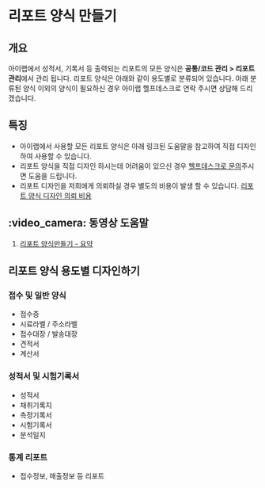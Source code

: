 # 리포트 양식 만들기

## 개요

아이랩에서 성적서, 기록서 등 출력되는 리포트의 모든 양식은 **공통/코드 관리 &gt; 리포트 관리**에서 관리 됩니다. 리포트 양식은 아래와 같이 용도별로 분류되어 있습니다. 아래 분류된 양식 이외의 양식이 필요하신 경우 아이랩 헬프데스크로 연락 주시면 상담해 드리겠습니다.

## 특징

* 아이랩에서 사용할 모든 리포트 양식은 아래 링크된 도움말을 참고하여 직접 디자인하여 사용할 수 있습니다.
* 리포트 양식을 직접 디자인 하시는데 어려움이 있으신 경우 [헬프데스크로 문의](../undefined-14/undefined-1.md)주시면 도움을 드립니다.
* 리포트 디자인을 저희에게 의뢰하실 경우 별도의 비용이 발생 할 수 있습니다. [리포트 양식 디자인 의뢰 비용](https://github.com/wooritech/ilab-user-manual/tree/60b10d2ce848ba4af094529e73e3786a7c83eb63/리포트양식만들기/의뢰비용.md)

## :video\_camera: 동영상 도움말

1. [리포트 양식만들기 - 요약](https://youtu.be/enbzznh3XYU)

## 리포트 양식 용도별 디자인하기

### 접수 및 일반 양식

* 접수증
* 시료라벨 / 주소라벨
* 접수대장 / 발송대장
* 견적서
* 계산서

### 성적서 및 시험기록서

* 성적서
* 채취기록지
* 측정기록서
* 시험기록서
* 분석일지

### 통계 리포트

* 접수정보, 매출정보 등 리포트

